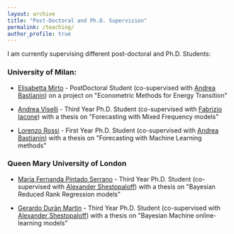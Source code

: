 ```yaml
---
layout: archive
title: "Post-Doctoral and Ph.D. Supervision"
permalink: /teaching/
author_profile: true
---
```


I am currently supervising different post-doctoral and Ph.D. Students:

### University of Milan:

* [Elisabetta Mirto](https://www.unimi.it/it/ugov/person/elisabetta-mirto) - PostDoctoral Student (co-supervised with [Andrea Bastianin](https://sites.google.com/view/andrea-bastianin)) on a project on "Econometric Methods for Energy Transition"

* [Andrea Viselli](https://www.linkedin.com/in/andreaviselli?miniProfileUrn=urn%3Ali%3Afs_miniProfile%3AACoAACnmlzkBE57tWvuUXzuq-og4zmtcGwMQEOo&lipi=urn%3Ali%3Apage%3Ad_flagship3_search_srp_people%3BUO8mtsJgTX2mSfLNPvts6A%3D%3D) - Third Year Ph.D. Student (co-supervised with [Fabrizio Iacone](https://www.unimi.it/it/ugov/person/fabrizio-iacone)) with a thesis on "Forecasting with Mixed Frequency models"

* [Lorenzo Rossi](https://www.linkedin.com/in/lorenzo-rossi-227979168/) - First Year Ph.D. Student (co-supervised with [Andrea Bastianin](https://sites.google.com/view/andrea-bastianin)) with a thesis on "Forecasting with Machine Learning methods" 

### Queen Mary University of London

* [Maria Fernanda Pintado Serrano](https://www.qmul.ac.uk/maths/profiles/pintadoserranom.html) - Third Year Ph.D. Student (co-supervised with [Alexander Shestopaloff](https://www.qmul.ac.uk/maths/profiles/shestopaloffa.html)) with a thesis on "Bayesian Reduced Rank Regression models"

* [Gerardo Duràn Martìn](https://gerdm.github.io/about) - Third Year Ph.D. Student (co-supervised with [Alexander Shestopaloff](https://www.qmul.ac.uk/maths/profiles/shestopaloffa.html)) with a thesis on "Bayesian Machine online-learning models"
